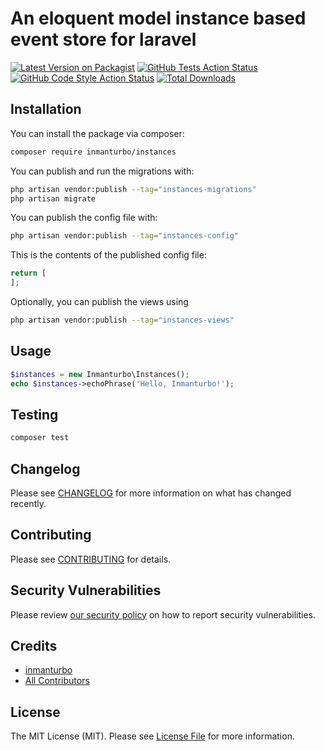# An eloquent model instance based event store for laravel

[![Latest Version on Packagist](https://img.shields.io/packagist/v/inmanturbo/instances.svg?style=flat-square)](https://packagist.org/packages/inmanturbo/instances)
[![GitHub Tests Action Status](https://img.shields.io/github/actions/workflow/status/inmanturbo/instances/run-tests.yml?branch=main&label=tests&style=flat-square)](https://github.com/inmanturbo/instances/actions?query=workflow%3Arun-tests+branch%3Amain)
[![GitHub Code Style Action Status](https://img.shields.io/github/actions/workflow/status/inmanturbo/instances/fix-php-code-style-issues.yml?branch=main&label=code%20style&style=flat-square)](https://github.com/inmanturbo/instances/actions?query=workflow%3A"Fix+PHP+code+style+issues"+branch%3Amain)
[![Total Downloads](https://img.shields.io/packagist/dt/inmanturbo/instances.svg?style=flat-square)](https://packagist.org/packages/inmanturbo/instances)

## Installation

You can install the package via composer:

```bash
composer require inmanturbo/instances
```

You can publish and run the migrations with:

```bash
php artisan vendor:publish --tag="instances-migrations"
php artisan migrate
```

You can publish the config file with:

```bash
php artisan vendor:publish --tag="instances-config"
```

This is the contents of the published config file:

```php
return [
];
```

Optionally, you can publish the views using

```bash
php artisan vendor:publish --tag="instances-views"
```

## Usage

```php
$instances = new Inmanturbo\Instances();
echo $instances->echoPhrase('Hello, Inmanturbo!');
```

## Testing

```bash
composer test
```

## Changelog

Please see [CHANGELOG](CHANGELOG.md) for more information on what has changed recently.

## Contributing

Please see [CONTRIBUTING](CONTRIBUTING.md) for details.

## Security Vulnerabilities

Please review [our security policy](../../security/policy) on how to report security vulnerabilities.

## Credits

- [inmanturbo](https://github.com/inmanturbo)
- [All Contributors](../../contributors)

## License

The MIT License (MIT). Please see [License File](LICENSE.md) for more information.
